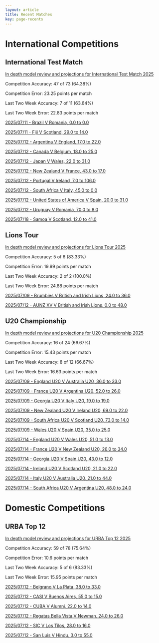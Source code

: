 ```yaml
---  
layout: article  
title: Recent Matches  
key: page-recents  
---
```

# International Competitions

## International Test Match


[In depth model review and projections for International Test Match 2025](comp_files/International_Test_Match_2025)

Competition Accuracy: 47 of 73 (64.38%)

Competition Error: 23.25 points per match

Last Two Week Accuracy: 7 of 11 (63.64%)

Last Two Week Error: 22.83 points per match

[2025/07/11 - Brazil V Romania, 0.0 to 0.0](reviews\2025-07-11-Brazil_V_Romania)

[2025/07/11 - Fiji V Scotland, 29.0 to 14.0](reviews\2025-07-11-Fiji_V_Scotland)

[2025/07/12 - Argentina V England, 17.0 to 22.0](reviews\2025-07-12-Argentina_V_England)

[2025/07/12 - Canada V Belgium, 18.0 to 25.0](reviews\2025-07-12-Canada_V_Belgium)

[2025/07/12 - Japan V Wales, 22.0 to 31.0](reviews\2025-07-12-Japan_V_Wales)

[2025/07/12 - New Zealand V France, 43.0 to 17.0](reviews\2025-07-12-NewZealand_V_France)

[2025/07/12 - Portugal V Ireland, 7.0 to 106.0](reviews\2025-07-12-Portugal_V_Ireland)

[2025/07/12 - South Africa V Italy, 45.0 to 0.0](reviews\2025-07-12-SouthAfrica_V_Italy)

[2025/07/12 - United States of America V Spain, 20.0 to 31.0](reviews\2025-07-12-UnitedStatesofAmerica_V_Spain)

[2025/07/12 - Uruguay V Romania, 70.0 to 8.0](reviews\2025-07-12-Uruguay_V_Romania)

[2025/07/18 - Samoa V Scotland, 12.0 to 41.0](reviews\2025-07-18-Samoa_V_Scotland)
## Lions Tour


[In depth model review and projections for Lions Tour 2025](comp_files/Lions_Tour_2025)

Competition Accuracy: 5 of 6 (83.33%)

Competition Error: 19.99 points per match

Last Two Week Accuracy: 2 of 2 (100.0%)

Last Two Week Error: 24.88 points per match

[2025/07/09 - Brumbies V British and Irish Lions, 24.0 to 36.0](reviews\2025-07-09-Brumbies_V_BritishandIrishLions)

[2025/07/12 - AUNZ XV V British and Irish Lions, 0.0 to 48.0](reviews\2025-07-12-AUNZXV_V_BritishandIrishLions)
## U20 Championship


[In depth model review and projections for U20 Championship 2025](comp_files/U20_Championship_2025)

Competition Accuracy: 16 of 24 (66.67%)

Competition Error: 15.43 points per match

Last Two Week Accuracy: 8 of 12 (66.67%)

Last Two Week Error: 16.63 points per match

[2025/07/09 - England U20 V Australia U20, 36.0 to 33.0](reviews\2025-07-09-EnglandU20_V_AustraliaU20)

[2025/07/09 - France U20 V Argentina U20, 52.0 to 26.0](reviews\2025-07-09-FranceU20_V_ArgentinaU20)

[2025/07/09 - Georgia U20 V Italy U20, 19.0 to 19.0](reviews\2025-07-09-GeorgiaU20_V_ItalyU20)

[2025/07/09 - New Zealand U20 V Ireland U20, 69.0 to 22.0](reviews\2025-07-09-NewZealandU20_V_IrelandU20)

[2025/07/09 - South Africa U20 V Scotland U20, 73.0 to 14.0](reviews\2025-07-09-SouthAfricaU20_V_ScotlandU20)

[2025/07/09 - Wales U20 V Spain U20, 35.0 to 25.0](reviews\2025-07-09-WalesU20_V_SpainU20)

[2025/07/14 - England U20 V Wales U20, 51.0 to 13.0](reviews\2025-07-14-EnglandU20_V_WalesU20)

[2025/07/14 - France U20 V New Zealand U20, 26.0 to 34.0](reviews\2025-07-14-FranceU20_V_NewZealandU20)

[2025/07/14 - Georgia U20 V Spain U20, 43.0 to 12.0](reviews\2025-07-14-GeorgiaU20_V_SpainU20)

[2025/07/14 - Ireland U20 V Scotland U20, 21.0 to 22.0](reviews\2025-07-14-IrelandU20_V_ScotlandU20)

[2025/07/14 - Italy U20 V Australia U20, 21.0 to 44.0](reviews\2025-07-14-ItalyU20_V_AustraliaU20)

[2025/07/14 - South Africa U20 V Argentina U20, 48.0 to 24.0](reviews\2025-07-14-SouthAfricaU20_V_ArgentinaU20)
# Domestic Competitions

## URBA Top 12


[In depth model review and projections for URBA Top 12 2025](comp_files/URBA_Top_12_2025)

Competition Accuracy: 59 of 78 (75.64%)

Competition Error: 10.6 points per match

Last Two Week Accuracy: 5 of 6 (83.33%)

Last Two Week Error: 15.95 points per match

[2025/07/12 - Belgrano V La Plata, 38.0 to 33.0](reviews\2025-07-12-Belgrano_V_LaPlata)

[2025/07/12 - CASI V Buenos Aires, 55.0 to 15.0](reviews\2025-07-12-CASI_V_BuenosAires)

[2025/07/12 - CUBA V Alumni, 22.0 to 14.0](reviews\2025-07-12-CUBA_V_Alumni)

[2025/07/12 - Regatas Bella Vista V Newman, 24.0 to 26.0](reviews\2025-07-12-RegatasBellaVista_V_Newman)

[2025/07/12 - SIC V Los Tilos, 28.0 to 16.0](reviews\2025-07-12-SIC_V_LosTilos)

[2025/07/12 - San Luis V Hindu, 3.0 to 55.0](reviews\2025-07-12-SanLuis_V_Hindu)